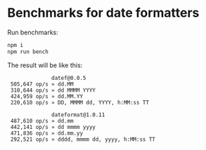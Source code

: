 Benchmarks for date formatters
==============================

Run benchmarks:
```javascript
npm i
npm run bench
```

The result will be like this:
```
              datef@0.0.5
 505,647 op/s » dd.MM
 310,644 op/s » dd MMMM YYYY
 424,959 op/s » dd.MM.YY
 220,610 op/s » DD, MMMM dd, YYYY, h:MM:ss TT

              dateformat@1.0.11
 487,610 op/s » dd.mm
 442,141 op/s » dd mmmm yyyy
 471,836 op/s » dd.mm.yy
 292,521 op/s » dddd, mmmm dd, yyyy, h:MM:ss TT
```
